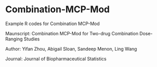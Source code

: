 # Combination-MCP-Mod
Example R codes for Combination MCP-Mod

Maunscript: Combination MCP-Mod for Two-drug Combination Dose-Ranging Studies

Author: Yifan Zhou, Abigail Sloan, Sandeep Menon, Ling Wang

Journal: Journal of Biopharmaceutical Statistics
